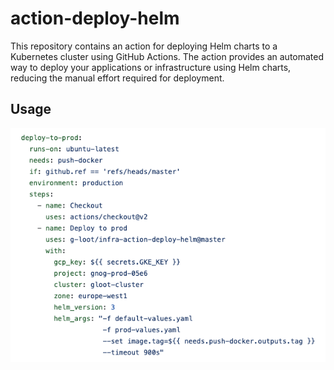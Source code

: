 # action-deploy-helm

This repository contains an action for deploying Helm charts to a Kubernetes cluster using GitHub Actions. The action provides an automated way to deploy your applications or infrastructure using Helm charts, reducing the manual effort required for deployment.


## Usage

![1689249835687](image/README/1689249835687.png)
